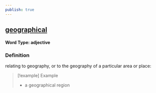 ```yaml
---
publish: true
---
```

## [geographical](https://dictionary.cambridge.org/dictionary/english/geographical)

#### Word Type: adjective
### Definition
relating to geography, or to the geography of a particular area or place:

>[!example] Example
> - a geographical region
